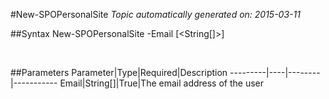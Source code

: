 #New-SPOPersonalSite
*Topic automatically generated on: 2015-03-11*


##Syntax
    New-SPOPersonalSite -Email [<String[]>]

&nbsp;

##Parameters
Parameter|Type|Required|Description
---------|----|--------|-----------
Email|String[]|True|The email address of the user
